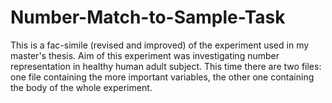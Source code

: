 # Number-Match-to-Sample-Task
This is a fac-simile (revised and improved) of the experiment used in my master's thesis. Aim of this experiment was investigating number representation in healthy human adult subject. This time there are two files: one file containing the more important variables, the other one containing the body of the whole experiment. 
